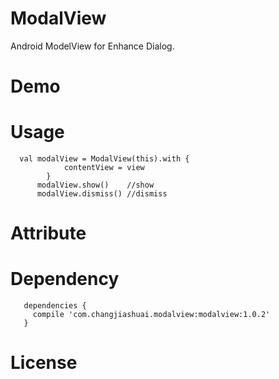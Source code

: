 # ModalView
Android ModelView for Enhance Dialog.


# Demo

# Usage

```
  val modalView = ModalView(this).with {
            contentView = view
        }
      modalView.show()    //show
      modalView.dismiss() //dismiss
```

# Attribute

# Dependency

```
   dependencies {
     compile 'com.changjiashuai.modalview:modalview:1.0.2'
   }
```

# License